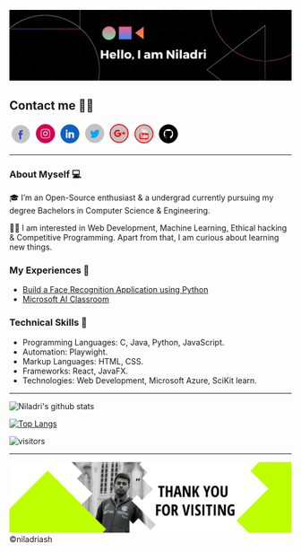![banner](assets/banner.png  "my banner")
## Contact me 📱📞

[![facebook][1.1]][1]
[![alt text][2.1]][2]
[![alt text][3.1]][3]
[![alt text][4.1]][4]
[![alt text][5.1]][5]
[![alt text][6.1]][6]
[![alt text][7.1]][7]

<!--icons--->
[1.1]: ./assets/facebook_small.png
[2.1]: ./assets/instagram_small.png
[3.1]: ./assets/linkedin_small.png
[4.1]: ./assets/twitter_small.png
[5.1]: ./assets/gmail_small.png
[6.1]: ./assets/youtube_small.png
[7.1]: ./assets/github_small.png

<!--links--->
[1]: blank (blank1)
[2]: https://www.instagram.com/m0nk3y_00/ (myinsta)
[3]: https://www.linkedin.com/in/niladri-ash/ (my linkedin)
[4]: https://twitter.com/NiladriAsh (follow me)
[5]: mailto:niladriash2001@gmail.com (mail me)
[6]: https://www.youtube.com/channel/UCSmEt7IAzkTIdL-rOVFUUuA (Niladri Editz)
[7]: https://github.com/niladriash (my github)

----
### About Myself 💻
🎓 I’m an Open-Source enthusiast & a undergrad currently pursuing my degree Bachelors in Computer Science & Engineering. 

👨‍💻  I am interested in Web Development, Machine Learning, Ethical hacking & Competitive Programming. Apart from that, I am curious about learning new things.

### My Experiences 🙌
- [Build a Face Recognition Application using Python](https://www.guvi.in/verify-certificate?id=82eY188r3Kj98U619x)
- [Microsoft AI Classroom](blank)
### Technical Skills 📖
- Programming Languages: C, Java, Python, JavaScript.
- Automation: Playwight.
- Markup Languages: HTML, CSS.
- Frameworks: React, JavaFX.
- Technologies: Web Development, Microsoft Azure, SciKit learn.

----
![Niladri's github stats](https://github-readme-stats.vercel.app/api?username=niladriash&show_icons=true&hide_border=true&theme=radical)

[![Top Langs](https://github-readme-stats.vercel.app/api/top-langs/?username=anuraghazra&layout=compact)](https://github.com/anuraghazra/github-readme-stats)

![visitors](https://visitor-badge.laobi.icu/badge?page_id=niladriash.niladriash)

----

![footer](./assets/footer.png)
©niladriash